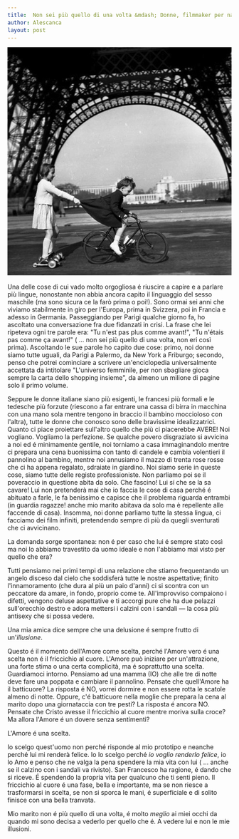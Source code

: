 ```yaml
---
title:  Non sei più quello di una volta &mdash; Donne, filmmaker per natura
author: Alescanca
layout: post
---
```


![](/img/posts/doisneau-eiffel.jpg)

Una delle cose di cui vado molto orgogliosa é riuscire a capire e a parlare più lingue, nonostante non abbia ancora capito il linguaggio del sesso maschile (ma sono sicura ce la farò prima o poi!). Sono ormai sei anni che viviamo stabilmente in giro per l'Europa, prima in Svizzera, poi in Francia e adesso in Germania. 
Passeggiando per Parigi qualche giorno fa, ho ascoltato una conversazione fra due fidanzati in crisi. La frase che lei ripeteva ogni tre parole era: "Tu n'est pas plus comme avant!", "Tu n'étais pas comme ça avant!" ( ... non sei più quello di una volta, non eri così prima). Ascoltando le sue parole ho capito due cose: primo, noi donne siamo tutte uguali, da Parigi a Palermo, da New York a Friburgo; secondo, penso che potrei cominciare a scrivere un'enciclopedia universalmente accettata da intitolare "L'universo femminile, per non sbagliare gioca sempre la carta dello shopping insieme", da almeno un milione di pagine solo il primo volume.

Seppure le donne italiane siano più esigenti, le francesi più formali e le tedesche più forzute (riescono a far entrare una cassa di birra in macchina con una mano sola mentre tengono in braccio il bambino moccioloso con l'altra), tutte le donne che conosco sono delle bravissime idealizzatrici. Quanto ci piace proiettare sull'altro quello che più ci piacerebbe AVERE! Noi vogliano. Vogliamo la perfezione. Se qualche povero disgraziato si avvicina a noi ed é minimamente gentile, noi torniamo a casa immaginandolo mentre ci prepara una cena buonissima con tanto di candele e cambia volentieri il pannolino al bambino, mentre noi annusiamo il mazzo di trenta rose rosse che ci ha appena regalato, sdraiate in giardino. Noi siamo serie in queste cose, siamo tutte delle registe professioniste. Non parliamo poi se il poveraccio in questione abita da solo. Che fascino! Lui sí che se la sa cavare! Lui non pretenderà mai che io faccia le cose di casa perché é abituato a farle, le fa benissimo e capisce che il problema riguarda entrambi (in guardia ragazze! anche mio marito abitava da solo ma è repellente alle faccende di casa). Insomma, noi donne parliamo tutte la stessa lingua, ci facciamo dei film infiniti, pretendendo sempre di più da quegli sventurati che ci avvicinano.

<!-- INIZIO -->
La domanda sorge spontanea: non é per caso che lui é sempre stato così ma noi lo abbiamo travestito da uomo ideale e non l'abbiamo mai visto per quello che era? 
<!-- FINE -->
Tutti pensiamo nei primi tempi di una relazione che stiamo frequentando un angelo disceso dal cielo che soddisferà tutte le nostre aspettative; finito l'innamoramento (che dura al più un paio d'anni) ci si scontra con un peccatore da amare, in fondo, proprio come te. All'improvviso compaiono i difetti, vengono deluse aspettative e ti accorgi pure che ha due pelazzi sull'orecchio destro e adora mettersi i calzini con i sandali &mdash; la cosa più antisexy che si possa vedere. 

Una mia amica dice sempre che una delusione é sempre frutto di un'*illusione*.

Questo é il momento dell'Amore come scelta, perché l'Amore vero é una scelta non é il friccichio al cuore. L'Amore può iniziare per un'attrazione, una forte stima o una certa complicità, ma é soprattutto una scelta. Guardiamoci intorno. Pensiamo ad una mamma (IO) che alle tre di notte deve fare una poppata e cambiare il pannolino. Pensate che quell'Amore ha il batticuore? La risposta é NO, vorrei dormire e non essere rotta le scatole almeno di notte. Oppure, c'é batticuore nella moglie che prepara la cena al marito dopo una giornataccia con tre pesti? La risposta é ancora NO. Pensate che Cristo avesse il friccichio al cuore mentre moriva sulla croce? Ma allora l'Amore é un dovere senza sentimenti?

L'Amore é una scelta. 

Io scelgo quest'uomo non perché risponde al mio prototipo e neanche perché lui mi renderà felice. Io lo scelgo perché *io voglio renderlo felice*, io lo Amo e penso che ne valga la pena spendere la mia vita con lui ( ... anche se il calzino con i sandali va rivisto). San Francesco ha ragione, é dando che si riceve. É spendendo la propria vita per qualcuno che ti senti pieno. Il friccichio al cuore é una fase, bella e importante, ma se non riesce a trasformarsi in scelta, se non si sporca le mani, é superficiale e di solito finisce con una bella tranvata.

Mio marito non é più quello di una volta, é molto *meglio* ai miei occhi da quando mi sono decisa a vederlo per quello che é. A vedere lui e non le mie illusioni.
